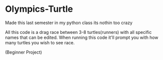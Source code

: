 # Olympics-Turtle
Made this last semester in my python class its nothin too crazy

All this code is a drag race between 3-8 turtles(runners) with all specific names that can be edited. When running this code it'll prompt you with how many turtles you wish to see race.

(Beginner Project)
